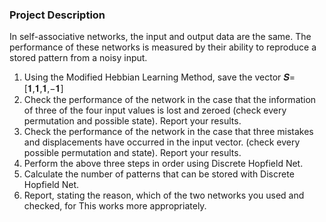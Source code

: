 ### Project Description

In self-associative networks, the input and output data are the same. The performance of these networks is measured by their ability to reproduce a stored pattern from a noisy input.
1) Using the Modified Hebbian Learning Method, save the vector 𝑺=[𝟏,𝟏,𝟏,−𝟏]
2) Check the performance of the network in the case that the information of three of the four input values is lost and zeroed (check every permutation and possible state). Report your results.
3) Check the performance of the network in the case that three mistakes and displacements have occurred in the input vector.
(check every possible permutation and state). Report your results.
4) Perform the above three steps in order using Discrete Hopfield Net.
5) Calculate the number of patterns that can be stored with Discrete Hopfield Net.
6) Report, stating the reason, which of the two networks you used and checked, for
This works more appropriately.
